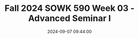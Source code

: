 ---
layout: single_presentation
name: fall-2024-sowk-590-week-03-advanced-seminar-i.md
title: "Fall 2024 SOWK 590 Week 03 - Advanced Seminar I"
date:  2024-09-07 09:44:00
presentation_id: CFZgvU
permalink: /CFZgvU/
redirect_from:
  - /presentations/CFZgvU/fall-2024-sowk-590-week-03-advanced-seminar-i
slides: 
  - slide_name: deck-CFZgvU-large-0.jpeg
    slide_alt: "Slide with text stating 'Practicum Seminar I, Week 03 for SOWK 590.1.' Presented by Jacob Campbell, Ph.D., LICSW at Heritage University, on a plain white background."
  - slide_name: deck-CFZgvU-large-1.jpeg
    slide_alt: "Agenda slide lists weekly plan and learning objectives. Left: 'Agenda' highlights reminders, practice learning, mindfulness, self-care. Right: 'Learning Objectives' focus on shared experiences, mindfulness, self-reflection, burnout prevention."
  - slide_name: deck-CFZgvU-large-2.jpeg
    slide_alt: "Slide titled 'Reminders' includes guidelines for students: supervision requirements, accommodations, supervision agendas, communication, learning contracts, and banking of hours. Contacts: Bianca Chavez, Counselor/Accommodations Specialist. Phone: (509) 865-8455, Ext: 1742."
  - slide_name: deck-CFZgvU-large-3.jpeg
    slide_alt: "Slide titled 'Practice Learning Reflection Group' lists discussion prompts about group norms, practicum experiences, client needs, and unexpected events."
  - slide_name: deck-CFZgvU-large-4.jpeg
    slide_alt: "Two overlapping circles labeled 'Rational Mind' and 'Emotional Mind' form a central 'WISE Mind' area. Text describes the concepts: Rational is task-focused, Emotional is mood-dependent, WISE balances both. Title: 'Mindfulness Activity, DBT Skills Training Handbook (Linehan, 2015).'"
  - slide_name: deck-CFZgvU-large-5.jpeg
    slide_alt: "A spiral staircase is shown from above, winding downwards. Text describes a mindfulness activity from the DBT Skills Training Handbook, focusing on imagining descending stairs to reach inner awareness. A 'WISE Mind' diagram is present."
  - slide_name: deck-CFZgvU-large-6.jpeg
    slide_alt: "Slide displays the title 'Self-Care and Burnout Prevention' in large text, with 'Student Led Discussion' in a smaller highlighted box, set against a plain white background."
presentation_description_md: >
  Week%20three%20is%20synchronous%20with%20having%20class%20on%20Saturday%20(09/07/24)%20week%20for%20SOWK%20590.%20We%20will%20have%20the%20following%20agenda:%0A%0A-%20Updates%0A-%20Practice%20Learning%20Reflection%20Group%0A-%20Mindfulness%20activity%0A-%20SLED:%20Self-Care%20and%20Burnout%20Prevention%0A%0AThe%20learning%20objectives%20this%20week%20include:%0A%0A-%20Students%20will%20recognize%20the%20shared%20experiences%20of%20peers%20in%20their%20practicum%20and%20be%20able%20to%20use%20the%20group%20as%20a%20method%20for%20sharing%20and%20problem-solving.%0A-%20Students%20will%20analyze%20their%20practicum%20experience,%20reflecting%20on%20how%20it%20connects%20to%20their%20development%20and%20demonstration%20of%20competence.%0A-%20Students%20will%20actively%20practice%20a%20mindfulness%20activity.%0A-%20Students%20consider%20self-care/burnout%20prevention%20and%20how%20they%20relate%20to%20their%20practice.
downloadable_slides: deck-CFZgvU.pdf
slides_count: 7
header:
  teaser: deck-CFZgvU-thumb-0.jpeg
presentation_video: 
location: "Heritage University"
tags:
  - Heritage University
  - MSW Program
  - SOWK 590
---
